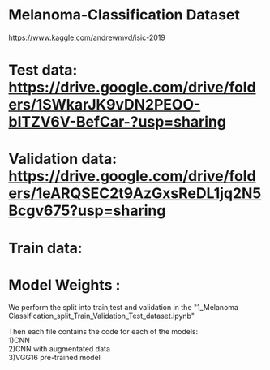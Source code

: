 # Melanoma-Classification Dataset
https://www.kaggle.com/andrewmvd/isic-2019


# Test data: https://drive.google.com/drive/folders/1SWkarJK9vDN2PEOO-bITZV6V-BefCar-?usp=sharing


# Validation data: https://drive.google.com/drive/folders/1eARQSEC2t9AzGxsReDL1jq2N5Bcgv675?usp=sharing


# Train data: 

# Model Weights : 

We perform the split into train,test and validation in the "1_Melanoma Classification_split_Train_Validation_Test_dataset.ipynb"

Then each file contains the code for each of the models: <br />
 1)CNN <br />
 2)CNN with augmentated data <br />
 3)VGG16 pre-trained model <br />
